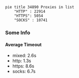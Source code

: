 
```mermaid
pie title 34890 Proxies in list
    "HTTP" : 22914
    "HTTPS": 5054
    "SOCKS" : 10741
```

### Some Info
#### Average Timeout

- mixed: 2.6s
- http: 1.3s
- https: 8.6s
- socks: 6.7s